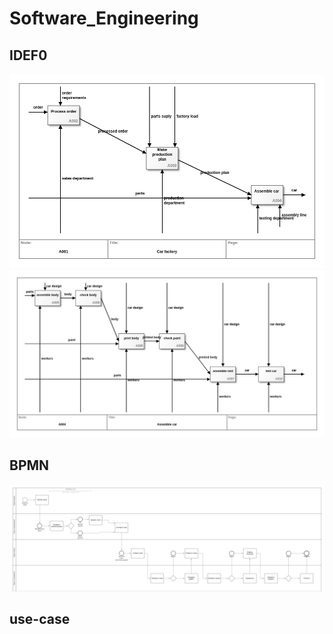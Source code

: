 # Software_Engineering

## IDEF0
![](IDEF0_1.png)
![](IDEF0_2.png)

## BPMN
![](BPMN.png)

## use-case